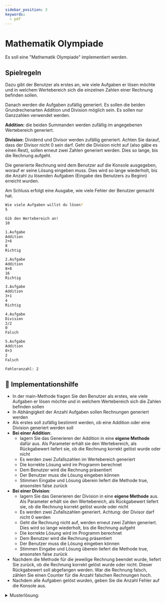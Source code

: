 ```yaml
---
sidebar_position: 3
keywords:
  - pdf
---
```


# Mathematik Olympiade

Es soll eine "Mathematik Olympiade" implementiert werden.

## Spielregeln

Dazu gibt der Benutzer als erstes an, wie viele Aufgaben er lösen möchte und in
welchem Wertebereich sich die einzelnen Zahlen einer Rechnung befinden sollen.

Danach werden die Aufgaben zufällig generiert. Es sollen die beiden
Grundrechenarten Addition und Division möglich sein. Es sollen nur Ganzzahlen
verwendet werden.

**Addition:** die beiden Summanden werden zufällig im angegebenen Wertebereich
generiert.

**Division:** Dividend und Divisor werden zufällig generiert. Achten Sie darauf,
dass der Divisor nicht 0 sein darf. Geht die Division nicht auf (also gäbe es
einen Rest), sollen erneut zwei Zahlen generiert werden. Dies so lange, bis die
Rechnung aufgeht.

Die generierte Rechnung wird dem Benutzer auf die Konsole ausgegeben, worauf er
seine Lösung eingeben muss. Dies wird so lange wiederholt, bis die Anzahl zu
lösenden Aufgaben (Eingabe des Benutzers zu Beginn) erreicht wurden.

Am Schluss erfolgt eine Ausgabe, wie viele Fehler der Benutzer gemacht hat.

```bash title="Beispielausgabe"
Wie viele Aufgaben willst du lösen?
5

Gib den Wertebereich an!
10

1.Aufgabe
Addition
2+6
8
Richtig

2.Aufgabe
Addition
8+8
16
Richtig

3.Aufgabe
Addition
3+1
4
Richtig

4.Aufgabe
Division
2/2
0
Falsch

5.Aufgabe
Addition
0+3
2
Falsch

Fehleranzahl: 2
```

## :toolbox: Implementationshilfe

- In der main-Methode fragen Sie den Benutzer als erstes, wie viele Aufgaben er
  lösen möchte und in welchem Wertebereich sich die Zahlen befinden sollen
- In Abhängigkeit der Anzahl Aufgaben sollen Rechnungen generiert werden
- Als erstes soll zufällig bestimmt werden, ob eine Addition oder eine Division
  generiert werden soll
- **Bei einer Addition**:
  - lagern Sie das Generieren der Addition in eine **eigene Methode** dafür aus.
    Als Parameter erhält sie den Wertebereich, als Rückgabewert liefert sie, ob
    die Rechnung korrekt gelöst wurde oder nicht
  - Es werden zwei Zufallszahlen im Wertebereich generiert
  - Die korrekte Lösung wird im Programm berechnet
  - Dem Benutzer wird die Rechnung präsentiert
  - Der Benutzer muss die Lösung eingeben können
  - Stimmen Eingabe und Lösung überein liefert die Methode true, ansonsten false
    zurück
- **Bei einer Division**:
  - lagern Sie das Generieren der Division in eine **eigene Methode** aus. Als
    Parameter erhält sie den Wertebereich, als Rückgabewert liefert sie, ob die
    Rechnung korrekt gelöst wurde oder nicht
  - Es werden zwei Zufallszahlen generiert. Achtung: der Divisor darf nicht 0
    werden
  - Geht die Rechnung nicht auf, werden erneut zwei Zahlen generiert. Dies wird
    so lange wiederholt, bis die Rechnung aufgeht
  - Die korrekte Lösung wird im Programm berechnet
  - Dem Benutzer wird die Rechnung präsentiert
  - Der Benutzer muss die Lösung eingeben können
  - Stimmen Eingabe und Lösung überein liefert die Methode true, ansonsten false
    zurück
- Nachdem die Methode für die jeweilige Rechnung beendet wurde, liefert Sie
  zurück, ob die Rechnung korrekt gelöst wurde oder nicht. Dieser Rückgabewert
  soll abgefangen werden. War die Rechnung falsch, zählen Sie einen Counter für
  die Anzahl falschen Rechnungen hoch.
- Nachdem alle Aufgaben gelöst wurden, geben Sie die Anzahl Fehler auf die
  Konsole aus.

<details><summary>Musterlösung:</summary>

```java title="MathOlympiad.java"
import mytools.StdInput;

public class MathOlympiad {

	public static void main(String[] args) {

		System.out.println("Wie viele Aufgaben willst du lösen?");
		int aufgabenAnzahl = StdInput.readInt();

		System.out.println("Gib den Wertebereich an!");
		int werteBereich =  StdInput.readInt();

		int operation = 0;//lokale Variable speichert die Zufallszahl
		int fehlerAnzahl = 0;

		for (int i = 1; i <= aufgabenAnzahl; i++) {
			boolean korrekt = false;
			operation = (int) (Math.random() * 2);//Zufallszahl wird jedes Mal neu ermittelt
			System.out.println(i + ".Aufgabe");//Konsolenausgabe zur Aufgabenanzahl 1., 2., 3. usw.
			switch (operation) {
			case 0:
				System.out.println("Addition");
				korrekt = addiere(werteBereich);
				break;
			case 1:
				System.out.println("Division");
				korrekt = dividiere(werteBereich);
				break;
			}

			if (!korrekt) {
				fehlerAnzahl++;
			}
		}

		System.out.println("Fehleranzahl: " + fehlerAnzahl);
	}

	public static boolean addiere(int werteBereich) {
		int sumEins = (int) (Math.random() * werteBereich); //Zufallszahl für Summand Eins
		int sumZwei = (int) (Math.random() * werteBereich); //Zufallszahl für Summand Zwei
		int summe = sumEins + sumZwei; //Summe = Summand +  Summand

		System.out.println(sumEins + "+" + sumZwei);//Rechnung ausgeben
		int eingabe = StdInput.readInt();
		if (summe != eingabe) {
			System.out.println("Falsch");
			return false;
		} else {
			System.out.println("Richtig");
			return true;
		}
	}

	public static boolean dividiere(int werteBereich) {
		int dividend = (int) (Math.random() * werteBereich);
		int divisor = (int) (Math.random() * werteBereich) + 1;//Null als Zufallszahl wird ausgeschlossen
		int quotient = dividend / divisor;

		while (dividend % divisor != 0) {
			dividend = (int) (Math.random() * werteBereich);
			divisor = (int) (Math.random() * werteBereich) + 1;//Zufallszahl ist größer Null
			quotient = dividend / divisor;
		}
		System.out.println(dividend + "/" + divisor);
		int eingabe = StdInput.readInt();
		if (eingabe != quotient) {
			System.out.println("Falsch");
			return false;
		} else {
			System.out.println("Richtig");
			return true;
		}
	}
}
```

</details>
